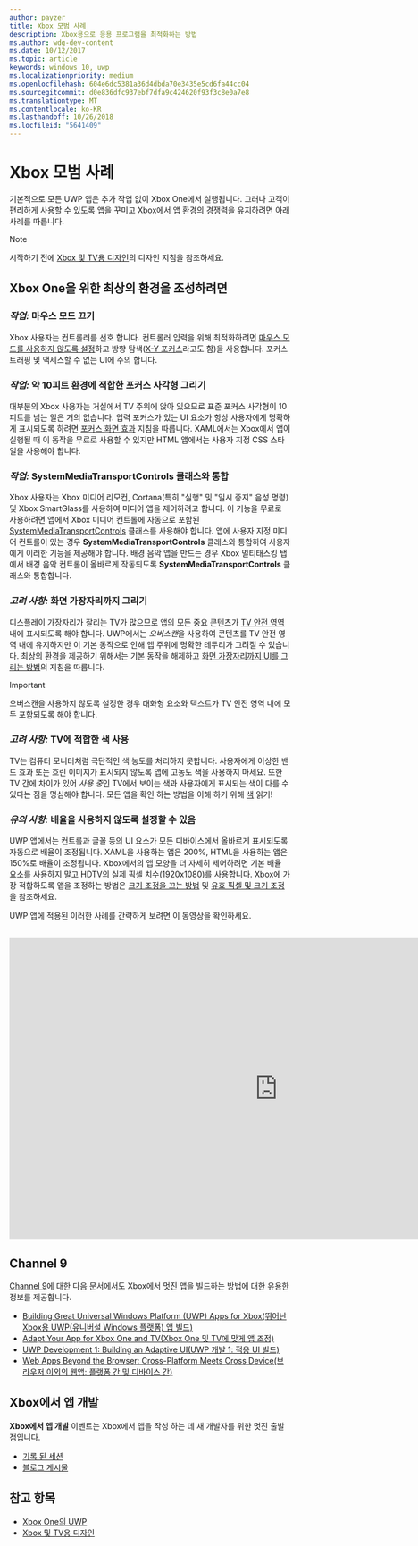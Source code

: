 ```yaml
---
author: payzer
title: Xbox 모범 사례
description: Xbox용으로 응용 프로그램을 최적화하는 방법
ms.author: wdg-dev-content
ms.date: 10/12/2017
ms.topic: article
keywords: windows 10, uwp
ms.localizationpriority: medium
ms.openlocfilehash: 604e6dc5381a36d4dbda70e3435e5cd6fa44cc04
ms.sourcegitcommit: d0e836dfc937ebf7dfa9c424620f93f3c8e0a7e8
ms.translationtype: MT
ms.contentlocale: ko-KR
ms.lasthandoff: 10/26/2018
ms.locfileid: "5641409"
---
```

# <a name="xbox-best-practices"></a>Xbox 모범 사례

기본적으로 모든 UWP 앱은 추가 작업 없이 Xbox One에서 실행됩니다. 그러나 고객이 편리하게 사용할 수 있도록 앱을 꾸미고 Xbox에서 앱 환경의 경쟁력을 유지하려면 아래 사례를 따릅니다.
  > [!NOTE]
  > 시작하기 전에 [Xbox 및 TV용 디자인](../design/devices/designing-for-tv.md)의 디자인 지침을 참조하세요.   

## <a name="to-build-the-best-experiences-for-xbox-one"></a>Xbox One을 위한 최상의 환경을 조성하려면

### <a name="do-turn-off-mouse-mode"></a>*작업:* 마우스 모드 끄기

Xbox 사용자는 컨트롤러를 선호 합니다. 컨트롤러 입력을 위해 최적화하려면 [마우스 모드를 사용하지 않도록 설정](how-to-disable-mouse-mode.md)하고 방향 탐색([X-Y 포커스](../design/devices/designing-for-tv.md#xy-focus-navigation-and-interaction)라고도 함)을 사용합니다. 포커스 트래핑 및 액세스할 수 없는 UI에 주의 합니다.

### <a name="do-draw-a-focus-rectangle-that-is-appropriate-for-a-10-foot-experience"></a>*작업:* 약 10피트 환경에 적합한 포커스 사각형 그리기

대부분의 Xbox 사용자는 거실에서 TV 주위에 앉아 있으므로 표준 포커스 사각형이 10피트를 넘는 일은 거의 없습니다. 입력 포커스가 있는 UI 요소가 항상 사용자에게 명확하게 표시되도록 하려면 [포커스 화면 효과](../design/devices/designing-for-tv.md#focus-visual) 지침을 따릅니다. XAML에서는 Xbox에서 앱이 실행될 때 이 동작을 무료로 사용할 수 있지만 HTML 앱에서는 사용자 지정 CSS 스타일을 사용해야 합니다.

### <a name="do-integrate-with-the-systemmediatransportcontrols-class"></a>*작업:* SystemMediaTransportControls 클래스와 통합

Xbox 사용자는 Xbox 미디어 리모컨, Cortana(특히 "실행" 및 "일시 중지" 음성 명령) 및 Xbox SmartGlass를 사용하여 미디어 앱을 제어하려고 합니다. 이 기능을 무료로 사용하려면 앱에서 Xbox 미디어 컨트롤에 자동으로 포함된 [SystemMediaTransportControls](https://msdn.microsoft.com/library/windows/apps/windows.media.systemmediatransportcontrols.aspx) 클래스를 사용해야 합니다. 앱에 사용자 지정 미디어 컨트롤이 있는 경우 **SystemMediaTransportControls** 클래스와 통합하여 사용자에게 이러한 기능을 제공해야 합니다. 배경 음악 앱을 만드는 경우 Xbox 멀티태스킹 탭에서 배경 음악 컨트롤이 올바르게 작동되도록 **SystemMediaTransportControls** 클래스와 통합합니다.

<!-- ### *Do:* Use adaptive UI to account for snapped apps
One of the unique features of Xbox One is that users can snap apps such as Cortana next to any other app, so your app should respond gracefully when it runs in *fill mode*. Implement [adaptive UI](../get-started/universal-application-platform-guide.md#design-adaptive-ui-with-adaptive-panels) and make sure to test your app during development by snapping an app next to it. -->

### <a name="consider-draw-to-the-edge-of-the-screen"></a>*고려 사항:* 화면 가장자리까지 그리기

디스플레이 가장자리가 잘리는 TV가 많으므로 앱의 모든 중요 콘텐츠가 [TV 안전 영역](../design/devices/designing-for-tv.md#tv-safe-area) 내에 표시되도록 해야 합니다. UWP에서는 *오버스캔*을 사용하여 콘텐츠를 TV 안전 영역 내에 유지하지만 이 기본 동작으로 인해 앱 주위에 명확한 테두리가 그려질 수 있습니다. 최상의 환경을 제공하기 위해서는 기본 동작을 해제하고 [화면 가장자리까지 UI를 그리는 방법](turn-off-overscan.md)의 지침을 따릅니다.
> [!IMPORTANT]
  > 오버스캔을 사용하지 않도록 설정한 경우 대화형 요소와 텍스트가 TV 안전 영역 내에 모두 포함되도록 해야 합니다. 

### <a name="consider-use-tv-safe-colors"></a>*고려 사항:* TV에 적합한 색 사용

TV는 컴퓨터 모니터처럼 극단적인 색 농도를 처리하지 못합니다. 사용자에게 이상한 밴드 효과 또는 흐린 이미지가 표시되지 않도록 앱에 고농도 색을 사용하지 마세요. 또한 TV 간에 차이가 있어 *사용 중*인 TV에서 보이는 색과 사용자에게 표시되는 색이 다를 수 있다는 점을 명심해야 합니다. 모든 앱을 확인 하는 방법을 이해 하기 위해 [색](../design/devices/designing-for-tv.md#colors) 읽기!

### <a name="remember-you-can-disable-scaling"></a>*유의 사항:* 배율을 사용하지 않도록 설정할 수 있음

UWP 앱에서는 컨트롤과 글꼴 등의 UI 요소가 모든 디바이스에서 올바르게 표시되도록 자동으로 배율이 조정됩니다. XAML을 사용하는 앱은 200%, HTML을 사용하는 앱은 150%로 배율이 조정됩니다. Xbox에서의 앱 모양을 더 자세히 제어하려면 기본 배율 요소를 사용하지 말고 HDTV의 실제 픽셀 치수(1920x1080)를 사용합니다. Xbox에 가장 적합하도록 앱을 조정하는 방법은 [크기 조정을 끄는 방법](disable-scaling.md) 및 [유효 픽셀 및 크기 조정](../design/basics/design-and-ui-intro.md#effective-pixels-and-scaling)을 참조하세요.

UWP 앱에 적용된 이러한 사례를 간략하게 보려면 이 동영상을 확인하세요.
</br>
</br>
<iframe src="https://channel9.msdn.com/Blogs/One-Dev-Minute/Tailoring-your-UWP-app-for-Xbox/player" width="960" height="540" allowFullScreen frameBorder="0"></iframe>

## <a name="channel-9"></a>Channel 9

[Channel 9](https://channel9.msdn.com/)에 대한 다음 문서에서도 Xbox에서 멋진 앱을 빌드하는 방법에 대한 유용한 정보를 제공합니다.

- [Building Great Universal Windows Platform (UWP) Apps for Xbox(뛰어난 Xbox용 UWP(유니버설 Windows 플랫폼) 앱 빌드)](https://channel9.msdn.com/Events/Build/2016/B883)
- [Adapt Your App for Xbox One and TV(Xbox One 및 TV에 맞게 앱 조정)](https://channel9.msdn.com/Events/Build/2016/T651-R1)
- [UWP Development 1: Building an Adaptive UI(UWP 개발 1: 적응 UI 빌드)](https://channel9.msdn.com/Events/Build/2016/L724-R1)
- [Web Apps Beyond the Browser: Cross-Platform Meets Cross Device(브라우저 이외의 웹앱: 플랫폼 간 및 디바이스 간)](https://channel9.msdn.com/Events/Build/2016/B888)

## <a name="app-dev-on-xbox"></a>Xbox에서 앱 개발

**Xbox에서 앱 개발** 이벤트는 Xbox에서 앱을 작성 하는 데 새 개발자를 위한 멋진 출발점입니다.

* [기록 된 세션](https://developer.microsoft.com/windows/projects/campaigns/app-dev-on-xbox-event#WatchNow)
* [블로그 게시물](https://developer.microsoft.com/windows/projects/campaigns/app-dev-on-xbox-event#BlogSeries)

## <a name="see-also"></a>참고 항목

- [Xbox One의 UWP](index.md)
- [Xbox 및 TV용 디자인](../design/devices/designing-for-tv.md)
